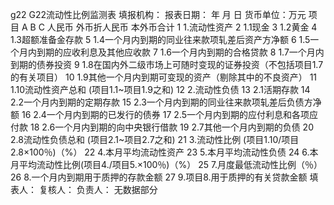 g22
G22流动性比例监测表
填报机构：	报表日期：     年     月      日                       	货币单位：万元
项         目	A	B	C
人民币	外币折人民币	本外币合计
1	1.流动性资产
2	    1.1现金
3	    1.2黄金
4	    1.3超额准备金存款
5	    1.4一个月内到期的同业往来款项轧差后资产方净额
6	    1.5一个月内到期的应收利息及其他应收款
7	    1.6一个月内到期的合格贷款
8	    1.7一个月内到期的债券投资
9	    1.8在国内外二级市场上可随时变现的证券投资（不包括项目1.7的有关项目）
10	    1.9其他一个月内到期可变现的资产（剔除其中的不良资产）
11	    1.10流动性资产总和 (项目1.1~项目1.9之和)
12	2.流动性负债
13	    2.1活期存款
14	    2.2一个月内到期的定期存款
15	    2.3一个月内到期的同业往来款项轧差后负债方净额
16	    2.4一个月内到期的已发行的债券
17	    2.5一个月内到期的应付利息和各项应付款
18	    2.6一个月内到期的向中央银行借款
19	    2.7其他一个月内到期的负债
20	    2.8流动性负债总和 (项目2.1~项目2.7之和)
21	3.流动性比例 (项目1.10/项目2.8×100％)（%）
22	4.本月平均流动性资产
23	5.本月平均流动性负债
24	6.本月平均流动性比例(项目4./项目5.×100％)（%）
25	7.月度最低流动性比例（％）
26	8.一个月内到期用于质押的存款金额
27	9.项目8.用于质押的有关贷款金额
填表人：                                                                               复核人：                                         	负责人：
无数据部分
